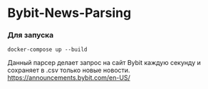 # Bybit-News-Parsing
### Для запуска
```
docker-compose up --build
```
Данный парсер делает запрос на сайт Bybit каждую секунду и сохраняет в .csv только новые новости.  
https://announcements.bybit.com/en-US/
